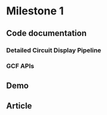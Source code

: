 # Milestone 1

## Code documentation

### Detailed Circuit Display Pipeline



### GCF APIs


## Demo

## Article
